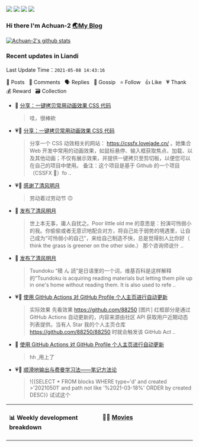 
<a title="Hits" target="_blank" href="https://github.com/Achuan-2/Achuan-2"><img src="https://hits.b3log.org/Achuan-2/Achuan-2.svg"></a>  [![](https://img.shields.io/badge/dynamic/json?label=GitHub&suffix=%20followers&query=%24.data.totalSubs&url=https%3A%2F%2Fapi.spencerwoo.com%2Fsubstats%2F%3Fsource%3Dgithub%26queryKey%3DAchuan-2&labelColor=282c34&color=181717&logo=github&longCache=true)](https://github.com/Achuan-2)
[![](https://img.shields.io/badge/dynamic/json?label=Weibo&suffix=%20followers&query=%24.data.totalSubs&url=https%3A%2F%2Fapi.spencerwoo.com%2Fsubstats%2F%3Fsource%3Dweibo%26queryKey%3D2139813304&labelColor=e71f19&color=040000&logo=sina-weibo&longCache=true)](https://weibo.com/2139813304/profile)
[![](https://img.shields.io/badge/dynamic/json?color=282c34&labelColor=0084ff&label=Zhihu&suffix=%20followers&query=%24.data.totalSubs&url=https%3A%2F%2Fapi.spencerwoo.com%2Fsubstats%2F%3Fsource%3Dzhihu%26queryKey%3Dachuan-2&longCache=true)](https://www.zhihu.com/people/achuan-2)
### Hi there I'm Achuan-2 [🌏My Blog](https://achuan-2.github.io/)

[![Achuan-2's github stats](https://github-readme-stats.vercel.app/api?username=Achuan-2&show_icons=true)](https://github.com/anuraghazra/github-readme-stats)  

<table>
<tr>
<td valign="top" width="50%">

#### :bar_chart: Weekly development breakdown
<!--START_SECTION:waka-->

<!--END_SECTION:waka-->
</td>
<td valign="top" width="50%">

#### 🤾‍♂️ <a href="https://www.douban.com/people/sjx270992395/" target="_blank">Movies</a>

<!-- START_SECTION:douban -->

<!-- END_SECTION:douban -->
</td>
</tr>

<!--events start -->

### Recent updates in Liandi 

 Last Update Time：`2021-05-08 14:43:16`

📝 Posts &nbsp; 💬 Comments &nbsp; 🗣 Replies &nbsp; 🌙 Gossip &nbsp; ⭐️ Follow &nbsp; 👍 Like &nbsp; 💗 Thank &nbsp; 💰 Reward &nbsp; 🗃 Collection

* 💬 [分享：一键拷贝常用动画效果 CSS 代码](https://ld246.com/article/1600102389095/comment/1620382202961#comments)

  > 哇，很棒欸
* 💗📝 [分享：一键拷贝常用动画效果 CSS 代码](https://ld246.com/article/1600102389095)

  > 分享一个 CSS 动效相关的网站： https://cssfx.lovejade.cn/ 。她集合 Web 开发中常用的动画效果，如鼠标悬停、输入框获取焦点、加载、以及其他动画；不仅有展示效果，并提供一键拷贝至剪切板，以便您可以在自己的项目中使用。 备注：这个项目是基于 Github 的一个项目（CSSFX 🎉）fo ..
* 💗🌙 [感谢了清风明月](https://ld246.com/member/88250/breezemoons/1619799388768)

  > 劳动着过劳动节 🙃
* 🌙 [发布了清风明月](https://ld246.com/member/Achuan-2/breezemoons/1620381689495)

  > 世上本无事，庸人自扰之。Poor little old me 的意思是：扮演可怜弱小的我。你偷偷或者无意识地配合对方，将自己处于弱势的境遇里，让自己成为“可怜弱小的自己”，来给自己制造不快，总是觉得别人比你好（ think the grass is greener on the other side.） 那个咨询师说什 ..
* 🌙 [发布了清风明月](https://ld246.com/member/Achuan-2/breezemoons/1620317857809)

  > Tsundoku “積 ん 読”是日语里的一个词，维基百科是这样解释的“Tsundoku is acquiring reading materials but letting them pile up in one's home without reading them. It is also used to refe ..
* 💗📝 [使用 GitHub Actions 对 GitHub Profile 个人主页进行自动更新](https://ld246.com/article/1595248018192)

  > 实际效果 先看效果 https://github.com/88250 [图片] 红框部分是通过 GitHub Actions 自动更新的，内容来源由社区 API 获取用户近期动态列表提供。当有人 Star 我的个人主页仓库 https://github.com/88250/88250 时就会触发该 GitHub Act ..
* 💬 [使用 GitHub Actions 对 GitHub Profile 个人主页进行自动更新](https://ld246.com/article/1595248018192/comment/1620307982040#comments)

  > hh ,用上了
* 💗💬 [顺滑地输出与费曼学习法——笔记方法论](https://ld246.com/article/1619878388009/comment/1619924863984#comments)

  > !{{SELECT * FROM blocks WHERE type='d' and created &gt;'20210501' and path not like '%2021-03-18%' ORDER by created DESC}} 试试这个


<!--events end -->
